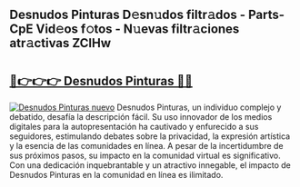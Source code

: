 ## Desnudos Pinturas D𝚎sn𝚞dos filtr𝚊dos - Parts-CpE Vid𝚎os f𝚘tos - N𝚞evas filtr𝚊ciones atr𝚊ctivas ZClHw

# <h2><a href="http://mb1jx23.tromn.icu/?c=Desnudos+Pinturas">🔗👉👉👉 Desnudos Pinturas 🔗🔗</a></h2>

[![Desnudos Pinturas nuevo](https://i.imgur.com/pEAQMta.gif)](http://mb1jx23.tromn.icu/?c=Desnudos+Pinturas)
Desnudos Pinturas, un individuo complejo y debatido, desafía la descripción fácil. Su uso innovador de los medios digitales para la autopresentación ha cautivado y enfurecido a sus seguidores, estimulando debates sobre la privacidad, la expresión artística y la esencia de las comunidades en línea. A pesar de la incertidumbre de sus próximos pasos, su impacto en la comunidad virtual es significativo. Con una dedicación inquebrantable y un atractivo innegable, el impacto de Desnudos Pinturas en la comunidad en línea es ilimitado.
